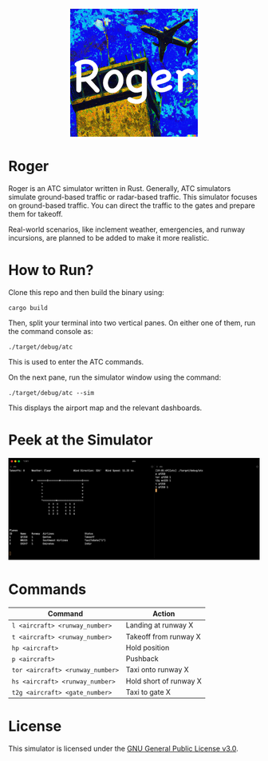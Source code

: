 <p align="center">
  <img src="./assets/logo.png">
</p>

# Roger

Roger is an ATC simulator written in Rust.
Generally, ATC simulators simulate ground-based traffic or radar-based traffic.
This simulator focuses on ground-based traffic.
You can direct the traffic to the gates and prepare them for takeoff.

Real-world scenarios, like inclement weather, emergencies, and runway incursions, are planned to be added to make it more realistic.

# How to Run?

Clone this repo and then build the binary using:

```
cargo build
```

Then, split your terminal into two vertical panes. On either one of them, run the command console as:

```
./target/debug/atc
```

This is used to enter the ATC commands.

On the next pane, run the simulator window using the command:

```
./target/debug/atc --sim
```

This displays the airport map and the relevant dashboards.

# Peek at the Simulator

![Screen Shot 2023-09-16 at 7 07 12 PM](./assets/screenshot.png)

# Commands

| Command                          | Action                 |
| -------------------------------- | ---------------------- |
| `l <aircraft> <runway_number>`   | Landing at runway X    |
| `t <aircraft> <runway_number>`   | Takeoff from runway X  |
| `hp <aircraft>`                  | Hold position          |
| `p <aircraft>`                   | Pushback               |
| `tor <aircraft> <runway_number>` | Taxi onto runway X     |
| `hs <aircraft> <runway_number>`  | Hold short of runway X |
| `t2g <aircraft> <gate_number>`   | Taxi to gate X         |

# License

This simulator is licensed under the [GNU General Public License v3.0](https://github.com/pncnmnp/roger/blob/master/LICENSE).
